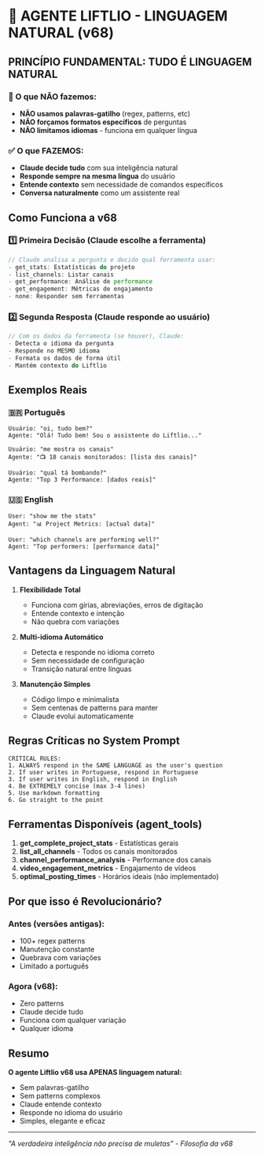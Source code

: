 # 🧠 AGENTE LIFTLIO - LINGUAGEM NATURAL (v68)

## PRINCÍPIO FUNDAMENTAL: TUDO É LINGUAGEM NATURAL

### 🚫 O que NÃO fazemos:
- **NÃO usamos palavras-gatilho** (regex, patterns, etc)
- **NÃO forçamos formatos específicos** de perguntas
- **NÃO limitamos idiomas** - funciona em qualquer língua

### ✅ O que FAZEMOS:
- **Claude decide tudo** com sua inteligência natural
- **Responde sempre na mesma língua** do usuário
- **Entende contexto** sem necessidade de comandos específicos
- **Conversa naturalmente** como um assistente real

## Como Funciona a v68

### 1️⃣ Primeira Decisão (Claude escolhe a ferramenta)
```typescript
// Claude analisa a pergunta e decide qual ferramenta usar:
- get_stats: Estatísticas do projeto
- list_channels: Listar canais
- get_performance: Análise de performance  
- get_engagement: Métricas de engajamento
- none: Responder sem ferramentas
```

### 2️⃣ Segunda Resposta (Claude responde ao usuário)
```typescript
// Com os dados da ferramenta (se houver), Claude:
- Detecta o idioma da pergunta
- Responde no MESMO idioma
- Formata os dados de forma útil
- Mantém contexto do Liftlio
```

## Exemplos Reais

### 🇧🇷 Português
```
Usuário: "oi, tudo bem?"
Agente: "Olá! Tudo bem! Sou o assistente do Liftlio..."

Usuário: "me mostra os canais"
Agente: "📺 18 canais monitorados: [lista dos canais]"

Usuário: "qual tá bombando?"
Agente: "Top 3 Performance: [dados reais]"
```

### 🇺🇸 English
```
User: "show me the stats"
Agent: "📊 Project Metrics: [actual data]"

User: "which channels are performing well?"
Agent: "Top performers: [performance data]"
```

## Vantagens da Linguagem Natural

1. **Flexibilidade Total**
   - Funciona com gírias, abreviações, erros de digitação
   - Entende contexto e intenção
   - Não quebra com variações

2. **Multi-idioma Automático**
   - Detecta e responde no idioma correto
   - Sem necessidade de configuração
   - Transição natural entre línguas

3. **Manutenção Simples**
   - Código limpo e minimalista
   - Sem centenas de patterns para manter
   - Claude evolui automaticamente

## Regras Críticas no System Prompt

```
CRITICAL RULES:
1. ALWAYS respond in the SAME LANGUAGE as the user's question
2. If user writes in Portuguese, respond in Portuguese
3. If user writes in English, respond in English
4. Be EXTREMELY concise (max 3-4 lines)
5. Use markdown formatting
6. Go straight to the point
```

## Ferramentas Disponíveis (agent_tools)

1. **get_complete_project_stats** - Estatísticas gerais
2. **list_all_channels** - Todos os canais monitorados
3. **channel_performance_analysis** - Performance dos canais
4. **video_engagement_metrics** - Engajamento de vídeos
5. **optimal_posting_times** - Horários ideais (não implementado)

## Por que isso é Revolucionário?

### Antes (versões antigas):
- 100+ regex patterns
- Manutenção constante
- Quebrava com variações
- Limitado a português

### Agora (v68):
- Zero patterns
- Claude decide tudo
- Funciona com qualquer variação
- Qualquer idioma

## Resumo

**O agente Liftlio v68 usa APENAS linguagem natural:**
- Sem palavras-gatilho
- Sem patterns complexos
- Claude entende contexto
- Responde no idioma do usuário
- Simples, elegante e eficaz

---
*"A verdadeira inteligência não precisa de muletas" - Filosofia da v68*